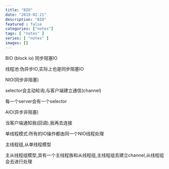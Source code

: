 ```yaml
---
title: "BIO"
date: "2019-02-21"
description: "BIO"
featured : false
categories: ["notes"]
tags: [ "notes" ]
series: [ "notes" ]
images: []
---
```



   BIO (block io) 同步阻塞IO

线程池:伪异步IO,实际上也是同步阻塞IO



NIO(同步非阻塞)

selector会主动轮询,与客户端建立通信(channel)

每一个server会有一个selector

 

AIO(异步非阻塞)

当客户端通知我(回调),我再去连接



单线程模式:所有的IO操作都由同一个NIO线程处理

主线程组,从单线程模型

主从线程组模型,具有一个主线程族和从线程组,主线程组去建立channel,从线程组会去进行处理



 

